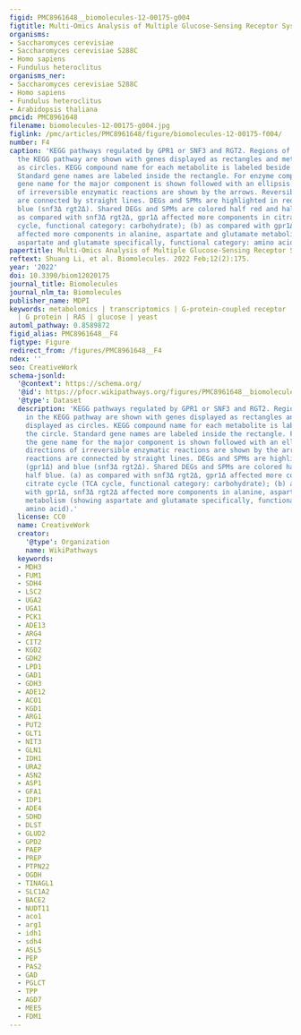 ```yaml
---
figid: PMC8961648__biomolecules-12-00175-g004
figtitle: Multi-Omics Analysis of Multiple Glucose-Sensing Receptor Systems in Yeast
organisms:
- Saccharomyces cerevisiae
- Saccharomyces cerevisiae S288C
- Homo sapiens
- Fundulus heteroclitus
organisms_ner:
- Saccharomyces cerevisiae S288C
- Homo sapiens
- Fundulus heteroclitus
- Arabidopsis thaliana
pmcid: PMC8961648
filename: biomolecules-12-00175-g004.jpg
figlink: /pmc/articles/PMC8961648/figure/biomolecules-12-00175-f004/
number: F4
caption: 'KEGG pathways regulated by GPR1 or SNF3 and RGT2. Regions of interest in
  the KEGG pathway are shown with genes displayed as rectangles and metabolites displayed
  as circles. KEGG compound name for each metabolite is labeled beside the circle.
  Standard gene names are labeled inside the rectangle. For enzyme complexes, the
  gene name for the major component is shown followed with an ellipsis. The directions
  of irreversible enzymatic reactions are shown by the arrows. Reversible reactions
  are connected by straight lines. DEGs and SPMs are highlighted in red (gpr1Δ) and
  blue (snf3Δ rgt2Δ). Shared DEGs and SPMs are colored half red and half blue. (a)
  as compared with snf3Δ rgt2Δ, gpr1Δ affected more components in citrate cycle (TCA
  cycle, functional category: carbohydrate); (b) as compared with gpr1Δ, snf3Δ rgt2Δ
  affected more components in alanine, aspartate and glutamate metabolism (showing
  aspartate and glutamate specifically, functional category: amino acid).'
papertitle: Multi-Omics Analysis of Multiple Glucose-Sensing Receptor Systems in Yeast.
reftext: Shuang Li, et al. Biomolecules. 2022 Feb;12(2):175.
year: '2022'
doi: 10.3390/biom12020175
journal_title: Biomolecules
journal_nlm_ta: Biomolecules
publisher_name: MDPI
keywords: metabolomics | transcriptomics | G-protein-coupled receptor | transceptor
  | G protein | RAS | glucose | yeast
automl_pathway: 0.8589872
figid_alias: PMC8961648__F4
figtype: Figure
redirect_from: /figures/PMC8961648__F4
ndex: ''
seo: CreativeWork
schema-jsonld:
  '@context': https://schema.org/
  '@id': https://pfocr.wikipathways.org/figures/PMC8961648__biomolecules-12-00175-g004.html
  '@type': Dataset
  description: 'KEGG pathways regulated by GPR1 or SNF3 and RGT2. Regions of interest
    in the KEGG pathway are shown with genes displayed as rectangles and metabolites
    displayed as circles. KEGG compound name for each metabolite is labeled beside
    the circle. Standard gene names are labeled inside the rectangle. For enzyme complexes,
    the gene name for the major component is shown followed with an ellipsis. The
    directions of irreversible enzymatic reactions are shown by the arrows. Reversible
    reactions are connected by straight lines. DEGs and SPMs are highlighted in red
    (gpr1Δ) and blue (snf3Δ rgt2Δ). Shared DEGs and SPMs are colored half red and
    half blue. (a) as compared with snf3Δ rgt2Δ, gpr1Δ affected more components in
    citrate cycle (TCA cycle, functional category: carbohydrate); (b) as compared
    with gpr1Δ, snf3Δ rgt2Δ affected more components in alanine, aspartate and glutamate
    metabolism (showing aspartate and glutamate specifically, functional category:
    amino acid).'
  license: CC0
  name: CreativeWork
  creator:
    '@type': Organization
    name: WikiPathways
  keywords:
  - MDH3
  - FUM1
  - SDH4
  - LSC2
  - UGA2
  - UGA1
  - PCK1
  - ADE13
  - ARG4
  - CIT2
  - KGD2
  - GDH2
  - LPD1
  - GAD1
  - GDH3
  - ADE12
  - ACO1
  - KGD1
  - ARG1
  - PUT2
  - GLT1
  - NIT3
  - GLN1
  - IDH1
  - URA2
  - ASN2
  - ASP1
  - GFA1
  - IDP1
  - ADE4
  - SDHD
  - DLST
  - GLUD2
  - GPD2
  - PAEP
  - PREP
  - PTPN22
  - OGDH
  - TINAGL1
  - SLC1A2
  - BACE2
  - NUDT11
  - aco1
  - arg1
  - idh1
  - sdh4
  - ASL5
  - PEP
  - PAS2
  - GAD
  - PGLCT
  - TPP
  - AGD7
  - MEE5
  - FDM1
---
```

